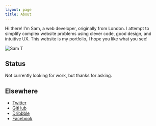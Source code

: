 ```yaml
---
layout: page
title: About
---
```


<p class="message">
  Hi there! I'm Sam, a web developer, originally from London. I attempt to simplify complex website problems using clever code, good design, and intuitive UX. This website is my portfolio, I hope you like what you see!
</p>

![Sam T](http://upload.sam-thompson.info/upload/files/sam_thompson.jpeg "Large example image")


## Status

Not currently looking for work, but thanks for asking.

## Elsewhere

* [Twitter](http://twitter.com/samteeeee)
* [GitHub](https://github.com/samteeeee)
* [Dribbble](https://dribbble.com/SamTeeeee/likes)
* [Facebook](https://www.facebook.com/samteeeee)
